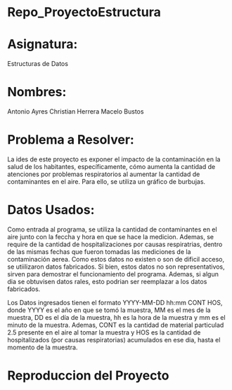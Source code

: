# Repo_ProyectoEstructura

# Asignatura:
Estructuras de Datos

# Nombres:
Antonio Ayres
Christian Herrera
Macelo Bustos

# Problema a Resolver:
La ides de este proyecto es exponer el impacto de la contaminación en la salud de los habitantes, específicamente, cómo aumenta la cantidad de atenciones por problemas respiratorios al aumentar la cantidad de contaminantes en el aire. Para ello, se utiliza un gráfico de burbujas.

# Datos Usados:
Como entrada al programa, se utiliza la cantidad de contaminantes en el aire junto con la feccha y hora en que se hace la medicion. Ademas, se require de la cantidad de hospitalizaciones por causas respiratrias, dentro de las mismas fechas que fueron tomadas las mediciones de la contaminación aerea. Como estos datos no existen o son de dificil acceso, se utiilizaron datos fabricados. Si bien, estos datos no son representativos, sirven para demostrar el funcionamiento del programa. Ademas, si algun dia se obtuvisen datos rales, esto podrian ser reemplazar a los datos fabricados.

Los Datos ingresados tienen el formato YYYY-MM-DD hh:mm CONT HOS, donde YYYY es el año en que se tomó la muestra, MM es el mes de la muestra, DD es el día de la muestra, hh es la hora de la muestra y mm es el minuto de la muestra. Ademas, CONT es la cantidad de material particulad 2.5 presente en el aire al tomar la muestra y HOS es la cantidad de hospitalizados (por causas respiratorias) acumulados en ese dia, hasta el momento de la muestra.

# Reproduccion del Proyecto
